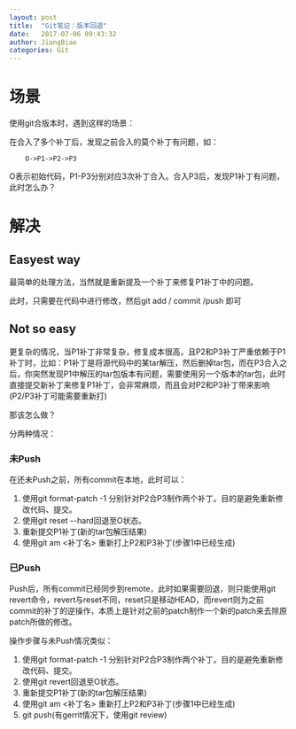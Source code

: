 ```yaml
---
layout: post
title:  "Git笔记：版本回退"
date:   2017-07-06 09:43:32
author: JiangBiao
categories: Git
---
```


#  场景

使用git合版本时，遇到这样的场景：

在合入了多个补丁后，发现之前合入的莫个补丁有问题，如：

		O->P1->P2->P3
  
  O表示初始代码，P1-P3分别对应3次补丁合入。合入P3后，发现P1补丁有问题，此时怎么办？
  
# 解决

## Easyest way
  
最简单的处理方法，当然就是重新提及一个补丁来修复P1补丁中的问题。

此时，只需要在代码中进行修改，然后git add / commit /push 即可

## Not so easy

更复杂的情况，当P1补丁非常复杂，修复成本很高，且P2和P3补丁严重依赖于P1补丁时，比如：P1补丁是将源代码中的某tar解压，然后删掉tar包，而在P3合入之后，你突然发现P1中解压的tar包版本有问题，需要使用另一个版本的tar包，此时直接提交新补丁来修复P1补丁，会非常麻烦，而且会对P2和P3补丁带来影响(P2/P3补丁可能需要重新打)

那该怎么做？

分两种情况：

### 未Push

在还未Push之前，所有commit在本地，此时可以：

1. 使用git format-patch -1 <commit> 分别针对P2合P3制作两个补丁。目的是避免重新修改代码、提交。 
2. 使用git reset --hard回退至O状态。
3. 重新提交P1补丁(新的tar包解压结果)
4. 使用git am <补丁名> 重新打上P2和P3补丁(步骤1中已经生成)

### 已Push

Push后，所有commit已经同步到remote，此时如果需要回退，则只能使用git revert命令，revert与reset不同，reset只是移动HEAD，而revert则为之前commit的补丁的逆操作，本质上是针对之前的patch制作一个新的patch来去除原patch所做的修改。

操作步骤与未Push情况类似：

1. 使用git format-patch -1 <commit> 分别针对P2合P3制作两个补丁。目的是避免重新修改代码、提交。 
2. 使用git revert回退至O状态。
3. 重新提交P1补丁(新的tar包解压结果)
4. 使用git am <补丁名> 重新打上P2和P3补丁(步骤1中已经生成)
5. git push(有gerrit情况下，使用git review)